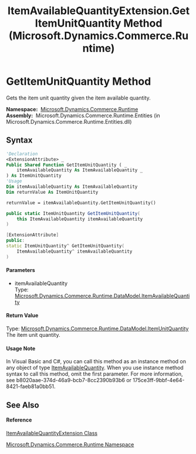 ﻿---
title: ItemAvailableQuantityExtension.GetItemUnitQuantity Method  (Microsoft.Dynamics.Commerce.Runtime)
TOCTitle: GetItemUnitQuantity Method
ms:assetid: M:Microsoft.Dynamics.Commerce.Runtime.ItemAvailableQuantityExtension.GetItemUnitQuantity(Microsoft.Dynamics.Commerce.Runtime.DataModel.ItemAvailableQuantity)
ms:mtpsurl: https://technet.microsoft.com/en-us/library/microsoft.dynamics.commerce.runtime.itemavailablequantityextension.getitemunitquantity(v=AX.60)
ms:contentKeyID: 65315816
ms.date: 05/18/2015
mtps_version: v=AX.60
f1_keywords:
- Microsoft.Dynamics.Commerce.Runtime.ItemAvailableQuantityExtension.GetItemUnitQuantity
dev_langs:
- CSharp
- C++
- VB
---

# GetItemUnitQuantity Method

Gets the item unit quantity given the item available quantity.

**Namespace:**  [Microsoft.Dynamics.Commerce.Runtime](microsoft-dynamics-commerce-runtime-namespace.md)  
**Assembly:**  Microsoft.Dynamics.Commerce.Runtime.Entities (in Microsoft.Dynamics.Commerce.Runtime.Entities.dll)

## Syntax

``` vb
'Declaration
<ExtensionAttribute> _
Public Shared Function GetItemUnitQuantity ( _
    itemAvailableQuantity As ItemAvailableQuantity _
) As ItemUnitQuantity
'Usage
Dim itemAvailableQuantity As ItemAvailableQuantity
Dim returnValue As ItemUnitQuantity

returnValue = itemAvailableQuantity.GetItemUnitQuantity()
```

``` csharp
public static ItemUnitQuantity GetItemUnitQuantity(
    this ItemAvailableQuantity itemAvailableQuantity
)
```

``` c++
[ExtensionAttribute]
public:
static ItemUnitQuantity^ GetItemUnitQuantity(
    ItemAvailableQuantity^ itemAvailableQuantity
)
```

#### Parameters

  - itemAvailableQuantity  
    Type: [Microsoft.Dynamics.Commerce.Runtime.DataModel.ItemAvailableQuantity](itemavailablequantity-class-microsoft-dynamics-commerce-runtime-datamodel.md)  

#### Return Value

Type: [Microsoft.Dynamics.Commerce.Runtime.DataModel.ItemUnitQuantity](itemunitquantity-class-microsoft-dynamics-commerce-runtime-datamodel.md)  
The item unit quantity.  

#### Usage Note

In Visual Basic and C\#, you can call this method as an instance method on any object of type [ItemAvailableQuantity](itemavailablequantity-class-microsoft-dynamics-commerce-runtime-datamodel.md). When you use instance method syntax to call this method, omit the first parameter. For more information, see b8020aae-374d-46a9-bcb7-8cc2390b93b6 or 175ce3ff-9bbf-4e64-8421-faeb81a0bb51.

## See Also

#### Reference

[ItemAvailableQuantityExtension Class](itemavailablequantityextension-class-microsoft-dynamics-commerce-runtime.md)

[Microsoft.Dynamics.Commerce.Runtime Namespace](microsoft-dynamics-commerce-runtime-namespace.md)

